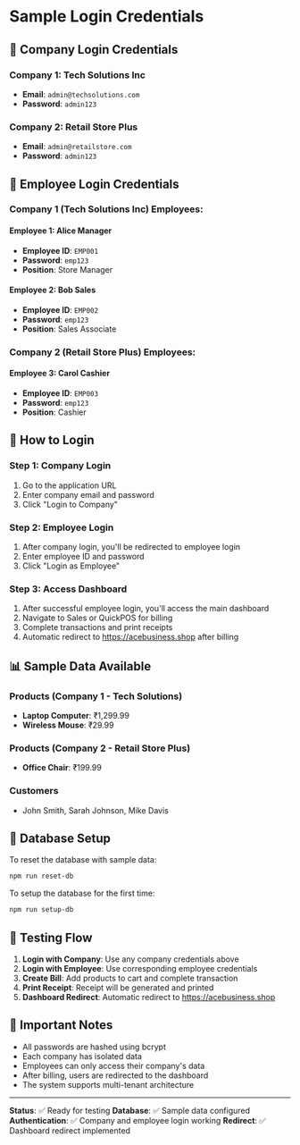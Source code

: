 # Sample Login Credentials

## 🔐 Company Login Credentials

### Company 1: Tech Solutions Inc
- **Email**: `admin@techsolutions.com`
- **Password**: `admin123`

### Company 2: Retail Store Plus
- **Email**: `admin@retailstore.com`
- **Password**: `admin123`

## 👥 Employee Login Credentials

### Company 1 (Tech Solutions Inc) Employees:

#### Employee 1: Alice Manager
- **Employee ID**: `EMP001`
- **Password**: `emp123`
- **Position**: Store Manager

#### Employee 2: Bob Sales
- **Employee ID**: `EMP002`
- **Password**: `emp123`
- **Position**: Sales Associate

### Company 2 (Retail Store Plus) Employees:

#### Employee 3: Carol Cashier
- **Employee ID**: `EMP003`
- **Password**: `emp123`
- **Position**: Cashier

## 🚀 How to Login

### Step 1: Company Login
1. Go to the application URL
2. Enter company email and password
3. Click "Login to Company"

### Step 2: Employee Login
1. After company login, you'll be redirected to employee login
2. Enter employee ID and password
3. Click "Login as Employee"

### Step 3: Access Dashboard
1. After successful employee login, you'll access the main dashboard
2. Navigate to Sales or QuickPOS for billing
3. Complete transactions and print receipts
4. Automatic redirect to https://acebusiness.shop after billing

## 📊 Sample Data Available

### Products (Company 1 - Tech Solutions)
- **Laptop Computer**: ₹1,299.99
- **Wireless Mouse**: ₹29.99

### Products (Company 2 - Retail Store Plus)
- **Office Chair**: ₹199.99
 
### Customers
- John Smith, Sarah Johnson, Mike Davis

## 🔧 Database Setup

To reset the database with sample data:
```bash
npm run reset-db
```

To setup the database for the first time:
```bash
npm run setup-db
```

## 🎯 Testing Flow

1. **Login with Company**: Use any company credentials above
2. **Login with Employee**: Use corresponding employee credentials
3. **Create Bill**: Add products to cart and complete transaction
4. **Print Receipt**: Receipt will be generated and printed
5. **Dashboard Redirect**: Automatic redirect to https://acebusiness.shop

## 🚨 Important Notes

- All passwords are hashed using bcrypt
- Each company has isolated data
- Employees can only access their company's data
- After billing, users are redirected to the dashboard
- The system supports multi-tenant architecture

---

**Status**: ✅ Ready for testing
**Database**: ✅ Sample data configured
**Authentication**: ✅ Company and employee login working
**Redirect**: ✅ Dashboard redirect implemented 